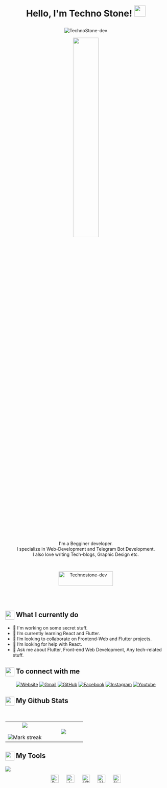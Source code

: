 <h1><p align="center">Hello, I'm Techno Stone! <a href="https://www.technostone.xyz/"><img src="https://media.giphy.com/media/hvRJCLFzcasrR4ia7z/giphy.gif" width="35px"></h1></a></p>
<p align="center"> <img src="https://komarev.com/ghpvc/?username=tecchnostone-dev&label=Profile%20views&color=0e75b6&style=plastic" alt="TechnoStone-dev" /> </p>

<p align="center" ><img 
 src="https://user-images.githubusercontent.com/22797857/90096358-dba16400-dd54-11ea-8e44-e181ada72661.gif" width="40%"/></p>


<p align="center">I'm a Begginer developer.<br/>I specialize in Web-Development and Telegram Bot Development.<br> I also love writing Tech-blogs, Graphic Design etc.<br></p><br/>

<p align = "center"><a href="https://p.paytm.me/xCTH/5e1824da"> <img align="center" src="https://cdn.buymeacoffee.com/buttons/v2/default-yellow.png" height="45" width="170" alt="Technostone-dev" /></a></p><br><br>

<summary><h2><img src="https://emojis.slackmojis.com/emojis/images/1453406830/264/success-kid.png?1453406830" align="center"
                width="28" /> What I currently do</h2></summary>

- 🔭 I'm working on some secret stuff.
- 🌱 I’m currently learning React and Flutter.
- 👯 I’m looking to collaborate on Frontend-Web and Flutter projects.
- 🤔 I’m looking for help with React.
- 💬 Ask me about Flutter, Front-end Web Development, Any tech-related stuff.

<summary><h2><img src="https://emojis.slackmojis.com/emojis/images/1579216111/7550/pikachu_wave.gif?1579216111" align="center"
                width="28" /> To connect with me</h2></summary>
                
<p align="center">
 <a href="https://technostone.xyz"><img src="https://img.icons8.com/bubbles/50/000000/web.png" alt="Website"/></a>
	<a href="mailto:technostoneofficial@gmail.com"><img src="https://img.icons8.com/bubbles/50/000000/gmail.png" alt="Gmail"/></a>
	<a href="https://github.com/technostone-dev"><img src="https://img.icons8.com/bubbles/50/000000/github.png" alt="GitHub"/></a>
	<a href="https://www.facebook.com/technoston"><img src="https://img.icons8.com/bubbles/50/000000/facebook-new.png" alt="Facebook"/></a>
	<a href="https://instagram.com/technostoneyt"><img src="https://img.icons8.com/bubbles/50/000000/instagram.png" alt="Instagram"/></a>
	<a href="https://www.youtube.com/technostone"><img src="https://img.icons8.com/bubbles/50/000000/youtube.png" alt="Youtube"/></a>
	
</p>


<summary><h2><img src="https://emojis.slackmojis.com/emojis/images/1471045852/841/hero.gif?1471045852" align="center"
                width="28" /> My Github Stats</h2> </summary>

<br>

  
<table border="0" align="center">
<tr border="0">
<td width="50%" align="center">
  
  <img  align="center"  src="https://github-readme-stats.vercel.app/api?username=technostone-dev&theme=vue&show_icons=true&count_private=true" />
  <br></br>
  <img alt="Mark streak" src="https://github-readme-streak-stats.herokuapp.com/?user=technostone-dev" />


  
</td>

<td width="50%" align="center">

  <img  align="center"  src="https://github-readme-stats.anuraghazra1.vercel.app/api/top-langs/?username=technostone-dev&theme=white&no-bg=true&no-frame=true&langs_count=10"/>
  
  </td>
</tr>
</table>


<summary><h2><img src="https://emojis.slackmojis.com/emojis/images/1471045839/793/computerrage.gif?1471045839" align="center"
                width="28" /> My Tools</h2></summary>

<img src="https://user-images.githubusercontent.com/73097560/115834477-dbab4500-a447-11eb-908a-139a6edaec5c.gif">

<div align="center">  

<img style="margin: 10px" src="https://profilinator.rishav.dev/skills-assets/python-original.svg" alt="Python" height="25" />  
<img style="margin: 10px" src="https://profilinator.rishav.dev/skills-assets/javascript-original.svg" alt="JavaScript" height="25" />    
<img style="margin: 10px" src="https://profilinator.rishav.dev/skills-assets/html5-original-wordmark.svg" alt="HTML5" height="25" />  
<img style="margin: 10px" src="https://profilinator.rishav.dev/skills-assets/mongodb-original-wordmark.svg" alt="MongoDB" height="25" />  
<img style="margin: 10px" src="https://profilinator.rishav.dev/skills-assets/nodejs-original-wordmark.svg" alt="Node.js" height="25" /> 

</div>  
